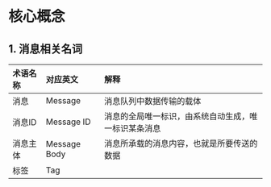 # 核心概念

## 1. 消息相关名词 
| 术语名称 | 对应英文 | 解释 |
| :- | :- |:- |
| 消息 | Message | 消息队列中数据传输的载体 |
| 消息ID | Message ID | 消息的全局唯一标识，由系统自动生成，唯一标识某条消息 |
| 消息主体 | Message Body | 消息所承载的消息内容，也就是所要传送的数据 |
| 标签 | Tag |  |
